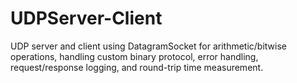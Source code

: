 # UDPServer-Client
UDP server and client using DatagramSocket for arithmetic/bitwise operations, handling custom binary protocol, error handling, request/response logging, and round-trip time measurement.
